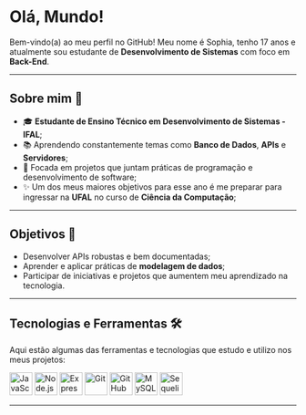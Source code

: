 # Olá, Mundo!

Bem-vindo(a) ao meu perfil no GitHub! Meu nome é Sophia, tenho 17 anos e atualmente sou estudante de **Desenvolvimento de Sistemas** com foco em **Back-End**. 

---

## Sobre mim 🌟
- 🎓 **Estudante de Ensino Técnico em Desenvolvimento de Sistemas - IFAL**;
- 📚 Aprendendo constantemente temas como **Banco de Dados**, **APIs** e **Servidores**;
- 🌟 Focada em projetos que juntam práticas de programação e desenvolvimento de software;
- ✨ Um dos meus maiores objetivos para esse ano é me preparar para ingressar na **UFAL** no curso de **Ciência da Computação**;

---

## Objetivos 🚀
- Desenvolver APIs robustas e bem documentadas;
- Aprender e aplicar práticas de **modelagem de dados**;
- Participar de iniciativas e projetos que aumentem meu aprendizado na tecnologia.

---

## Tecnologias e Ferramentas 🛠️
Aqui estão algumas das ferramentas e tecnologias que estudo e utilizo nos meus projetos:

<p align="left">
  <img src="https://cdn.jsdelivr.net/gh/devicons/devicon/icons/javascript/javascript-original.svg" alt="JavaScript" width="40" height="40"/>
  <img
src="https://cdn.jsdelivr.net/gh/devicons/devicon/icons/nodejs/nodejs-original.svg" alt="Node.js" width="40" height="40"/>
  <img src="https://skillicons.dev/icons?i=express"
alt="Express" width="40" height="40"/>
  <img src="https://cdn.jsdelivr.net/gh/devicons/devicon/icons/git/git-original.svg" alt="Git" width="40" height="40"/>
  <img src="https://skillicons.dev/icons?i=github"
alt="GitHub" width="40" height="40"/>
  <img src="https://cdn.jsdelivr.net/gh/devicons/devicon/icons/mysql/mysql-original-wordmark.svg" alt="MySQL" width="40" height="40"/>
  <img src="https://cdn.jsdelivr.net/gh/devicons/devicon/icons/sequelize/sequelize-original.svg" alt="Sequelize" width="40" height="40"/>
</p>

---
